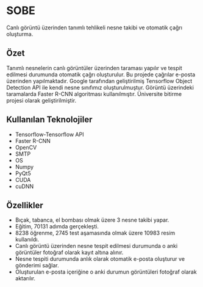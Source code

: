 # SOBE
 Canlı görüntü üzerinden tanımlı tehlikeli nesne takibi ve otomatik çağrı oluşturma.
 
## Özet
Tanımlı nesnelerin canlı görüntüler üzerinden taraması yapılır ve tespit edilmesi durumunda otomatik çağrı oluşturulur. Bu projede çağrılar e-posta üzerinden yapılmaktadır. Google tarafından geliştirilmiş Tensorflow Object Detection API ile kendi nesne sınıfımız oluşturulmuştur. Görüntü üzerindeki taramalarda Faster R-CNN algoritması kullanılmıştır. Üniversite bitirme projesi olarak geliştirilmiştir.

## Kullanılan Teknolojiler
 * Tensorflow-Tensorflow API
 * Faster R-CNN
 * OpenCV
 * SMTP
 * OS
 * Numpy
 * PyQt5
 * CUDA
 * cuDNN
 
## Özellikler
 * Bıçak, tabanca, el bombası olmak üzere 3 nesne takibi yapar.
 * Eğitim, 70131 adımda gerçekleşti.
 * 8238 öğrenme, 2745 test aşamasında olmak üzere 10983 resim kullanıldı.
 * Canlı görüntü üzerinden nesne tespit edilmesi durumunda o anki görüntüler fotoğraf olarak kayıt altına alınır.
 * Nesne tespiti durumunda anlık olarak otomatik e-posta oluşturur ve gönderimi sağlar.
 * Oluşturulan e-posta içeriğine o anki durumun görüntüleri fotoğraf olarak aktarılır.
